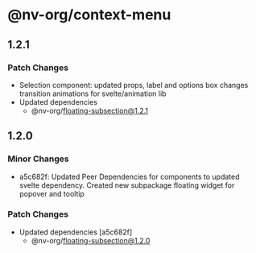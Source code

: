 # @nv-org/context-menu

## 1.2.1

### Patch Changes

- Selection component: updated props, label and options box changes transition animations for svelte/animation lib
- Updated dependencies
  - @nv-org/floating-subsection@1.2.1

## 1.2.0

### Minor Changes

- a5c682f: Updated Peer Dependencies for components to updated svelte dependency. Created new subpackage floating widget for popover and tooltip

### Patch Changes

- Updated dependencies [a5c682f]
  - @nv-org/floating-subsection@1.2.0
